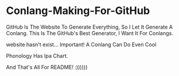 # Conlang-Making-For-GitHub
GitHub Is The Website To Generate Everything, So I Let It Generate A Conlang.
This Is The GitHub's Best Generator, I Want It For Conlangs.

website hasn't exist...
Important! A Conlang Can Do Even Cool





Phonology Has Ipa Chart.

And That's All For README! :))))))
